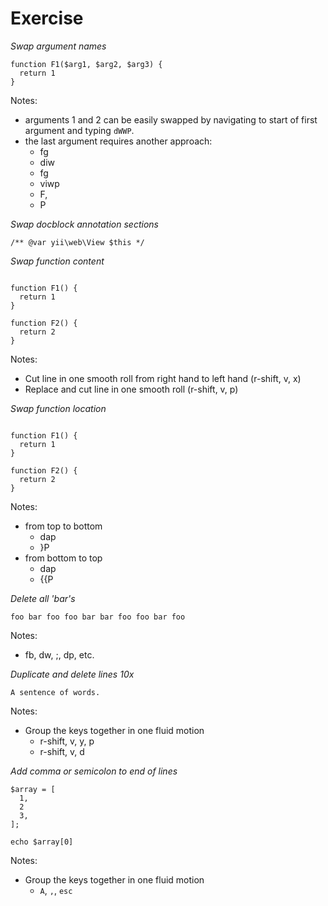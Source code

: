 # Exercise

_Swap argument names_

```
function F1($arg1, $arg2, $arg3) {
  return 1
}
```

Notes:

- arguments 1 and 2 can be easily swapped by navigating to start of first argument and typing `dWWP`.
- the last argument requires another approach:
  - fg
  - diw
  - fg
  - viwp
  - F,
  - P

_Swap docblock annotation sections_

```
/** @var yii\web\View $this */
```

_Swap function content_

```

function F1() {
  return 1
}

function F2() {
  return 2
}

```

Notes:

- Cut line in one smooth roll from right hand to left hand (r-shift, v, x)
- Replace and cut line in one smooth roll (r-shift, v, p)

_Swap function location_

```

function F1() {
  return 1
}

function F2() {
  return 2
}

```

Notes:

- from top to bottom
  - dap
  - }P
- from bottom to top
  - dap
  - {{P

_Delete all 'bar's_

```
foo bar foo foo bar bar foo foo bar foo
```

Notes:

- fb, dw, ;, dp, etc.

_Duplicate and delete lines 10x_

```
A sentence of words.
```

Notes:

- Group the keys together in one fluid motion
  - r-shift, v, y, p
  - r-shift, v, d

_Add comma or semicolon to end of lines_

```
$array = [
  1,
  2
  3,
];

echo $array[0]
```

Notes:

- Group the keys together in one fluid motion
  - `A`, `,`, `esc`

